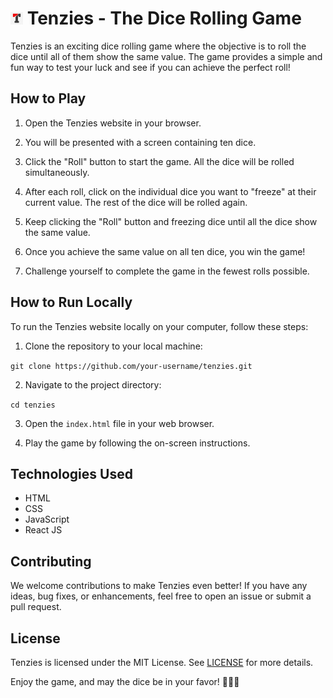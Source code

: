 # <img src="favico.jpg" alt="drawing" width="20"/> Tenzies - The Dice Rolling Game


Tenzies is an exciting dice rolling game where the objective is to roll the dice until all of them show the same value. The game provides a simple and fun way to test your luck and see if you can achieve the perfect roll!

## How to Play

1. Open the Tenzies website in your browser.

2. You will be presented with a screen containing ten dice.

3. Click the "Roll" button to start the game. All the dice will be rolled simultaneously.

4. After each roll, click on the individual dice you want to "freeze" at their current value. The rest of the dice will be rolled again.

5. Keep clicking the "Roll" button and freezing dice until all the dice show the same value.

6. Once you achieve the same value on all ten dice, you win the game!

7. Challenge yourself to complete the game in the fewest rolls possible.

## How to Run Locally

To run the Tenzies website locally on your computer, follow these steps:

1. Clone the repository to your local machine:

```git clone https://github.com/your-username/tenzies.git```

2. Navigate to the project directory:

```cd tenzies```


3. Open the `index.html` file in your web browser.

4. Play the game by following the on-screen instructions.

## Technologies Used

- HTML
- CSS
- JavaScript
- React JS

## Contributing

We welcome contributions to make Tenzies even better! If you have any ideas, bug fixes, or enhancements, feel free to open an issue or submit a pull request.

## License

Tenzies is licensed under the MIT License. See [LICENSE](LICENSE) for more details.

Enjoy the game, and may the dice be in your favor! 🎲🎲🎲



